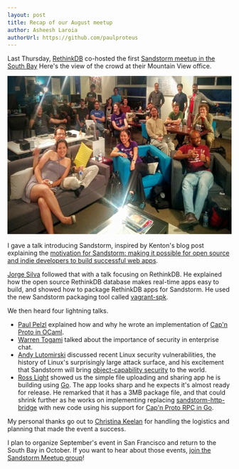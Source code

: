 ```yaml
---
layout: post
title: Recap of our August meetup
author: Asheesh Laroia
authorUrl: https://github.com/paulproteus
---
```


Last Thursday, [RethinkDB](http://rethinkdb.com/) co-hosted the first
[Sandstorm meetup in the South Bay](http://www.meetup.com/Sandstorm-SF-Bay-Area/events/223144969/)
Here's the view of the crowd at their Mountain View office.

<img src="/news/images/2015-08-meetup-rethinkdb.jpg" height="356" width="600" alt="Meetup at RethinkDB HQ">

I gave a talk introducing Sandstorm, inspired by Kenton's blog post explaining
the [motivation for Sandstorm: making it possible for open source and indie
developers to build successful web apps](/news/2014-07-21-open-source-web-apps-require-federated-hosting.html).

[Jorge Silva](https://twitter.com/thejsj) followed that with a talk focusing on
RethinkDB. He explained how
the open source RethinkDB database makes real-time apps easy to build, and showed
how to package RethinkDB apps for Sandstorm. He used the new Sandstorm packaging
tool called [vagrant-spk](https://docs.sandstorm.io/en/latest/developing/).

We then heard four lightning talks.

* [Paul Pelzl](https://github.com/pelzlpj) explained how and why he wrote an
implementation of [Cap'n Proto in OCaml](https://pelzlpj.github.io/capnp-ocaml/).
* [Warren Togami](https://github.com/wtogami) talked about the importance of
security in enterprise chat.
* [Andy Lutomirski](https://github.com/amluto) discussed recent Linux security
vulnerabilities, the history of Linux's surprisingly large attack surface, and
his excitement that Sandstorm will bring [object-capability security](http://erights.org/elib/capability/ode/ode-capabilities.html)
to the world.
* [Ross Light](https://github.com/zombiezen) showed us the simple file
uploading and sharing app he is building using [Go](https://golang.org/). The app
looks sharp and he expects it's almost ready for release. He remarked that it
has a 3MB package file, and that could shrink further as he works on implementing
replacing [sandstorm-http-bridge](https://github.com/sandstorm-io/sandstorm/blob/master/src/sandstorm/sandstorm-http-bridge.c%2B%2B)
with new code using his support for [Cap'n Proto RPC in Go](https://github.com/zombiezen/go-capnproto).

My personal thanks go out to
[Christina Keelan](https://twitter.com/christinakeelan) for handling the
logistics and planning that made the event a success.

I plan to organize September's event in San Francisco and return to the South
Bay in October. If you want to hear about those events,
[join the Sandstorm Meetup group](http://www.meetup.com/Sandstorm-SF-Bay-Area/)!
